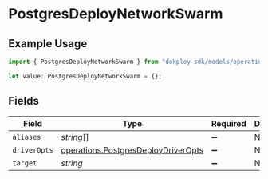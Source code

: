 # PostgresDeployNetworkSwarm

## Example Usage

```typescript
import { PostgresDeployNetworkSwarm } from "dokploy-sdk/models/operations";

let value: PostgresDeployNetworkSwarm = {};
```

## Fields

| Field                                                                                      | Type                                                                                       | Required                                                                                   | Description                                                                                |
| ------------------------------------------------------------------------------------------ | ------------------------------------------------------------------------------------------ | ------------------------------------------------------------------------------------------ | ------------------------------------------------------------------------------------------ |
| `aliases`                                                                                  | *string*[]                                                                                 | :heavy_minus_sign:                                                                         | N/A                                                                                        |
| `driverOpts`                                                                               | [operations.PostgresDeployDriverOpts](../../models/operations/postgresdeploydriveropts.md) | :heavy_minus_sign:                                                                         | N/A                                                                                        |
| `target`                                                                                   | *string*                                                                                   | :heavy_minus_sign:                                                                         | N/A                                                                                        |